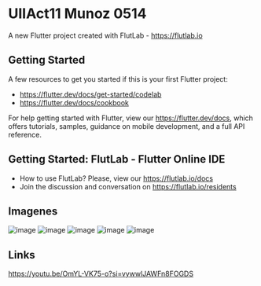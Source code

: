 # UIIAct11 Munoz 0514

A new Flutter project created with FlutLab - https://flutlab.io

## Getting Started

A few resources to get you started if this is your first Flutter project:

- https://flutter.dev/docs/get-started/codelab
- https://flutter.dev/docs/cookbook

For help getting started with Flutter, view our
https://flutter.dev/docs, which offers tutorials,
samples, guidance on mobile development, and a full API reference.

## Getting Started: FlutLab - Flutter Online IDE

- How to use FlutLab? Please, view our https://flutlab.io/docs
- Join the discussion and conversation on https://flutlab.io/residents

## Imagenes
![image](https://github.com/jimebau/Act11-Munoz0514/assets/143548070/5d43559f-26b8-436f-b01c-580d481abf13)
![image](https://github.com/jimebau/Act11-Munoz0514/assets/143548070/ee8e2f39-02e9-42a7-9379-46be7bf20f5f)
![image](https://github.com/jimebau/Act11-Munoz0514/assets/143548070/5c37c3ca-e9c2-4a27-9d74-4077f1a59035)
![image](https://github.com/jimebau/Act11-Munoz0514/assets/143548070/82a9ad6c-4acd-405a-97d0-c507874a4b0b)
![image](https://github.com/jimebau/Act11-Munoz0514/assets/143548070/eef1579b-d2d3-416b-a745-5ab72685951f)

## Links
https://youtu.be/OmYL-VK75-o?si=vywwlJAWFn8FOGDS
